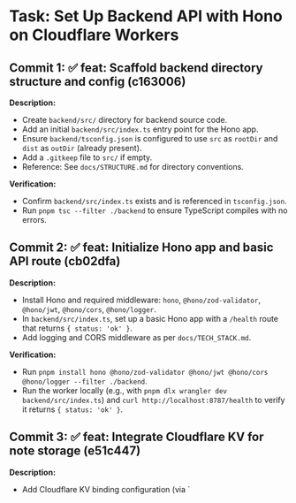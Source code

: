 # Task: Set Up Backend API with Hono on Cloudflare Workers

## Commit 1: ✅ feat: Scaffold backend directory structure and config (c163006)
**Description:**
- Create `backend/src/` directory for backend source code.
- Add an initial `backend/src/index.ts` entry point for the Hono app.
- Ensure `backend/tsconfig.json` is configured to use `src` as `rootDir` and `dist` as `outDir` (already present).
- Add a `.gitkeep` file to `src/` if empty.
- Reference: See `docs/STRUCTURE.md` for directory conventions.

**Verification:**
- Confirm `backend/src/index.ts` exists and is referenced in `tsconfig.json`.
- Run `pnpm tsc --filter ./backend` to ensure TypeScript compiles with no errors.

## Commit 2: ✅ feat: Initialize Hono app and basic API route (cb02dfa)
**Description:**
- Install Hono and required middleware: `hono`, `@hono/zod-validator`, `@hono/jwt`, `@hono/cors`, `@hono/logger`.
- In `backend/src/index.ts`, set up a basic Hono app with a `/health` route that returns `{ status: 'ok' }`.
- Add logging and CORS middleware as per `docs/TECH_STACK.md`.

**Verification:**
- Run `pnpm install hono @hono/zod-validator @hono/jwt @hono/cors @hono/logger --filter ./backend`.
- Run the worker locally (e.g., with `pnpm dlx wrangler dev backend/src/index.ts`) and `curl http://localhost:8787/health` to verify it returns `{ status: 'ok' }`.

## Commit 3: ✅ feat: Integrate Cloudflare KV for note storage (e51c447)
**Description:**
- Add Cloudflare KV binding configuration (via `